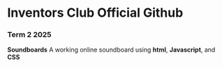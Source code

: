 # Inventors Club Official Github

### Term 2 2025
**Soundboards**
A working online soundboard using **html**, **Javascript**, and **CSS**
